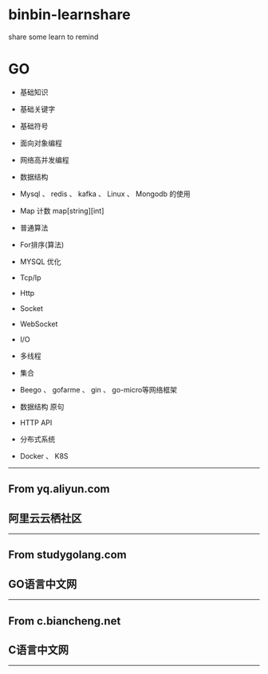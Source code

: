 # binbin-learnshare
share some learn to remind
# GO 

* 基础知识


* 基础关键字


* 基础符号

* 面向对象编程

* 网络高并发编程

* 数据结构

* Mysql 、 redis 、 kafka 、 Linux 、 Mongodb 的使用

* Map 计数 map[string][int]

*  普通算法

* For排序(算法)

* MYSQL 优化

* Tcp/Ip  
* Http 
* Socket 
* WebSocket
* I/O
* 多线程
* 集合

* Beego 、 gofarme 、 gin 、 go-micro等网络框架

* 数据结构 原句

* HTTP API 

* 分布式系统

* Docker 、 K8S
---
From  yq.aliyun.com         
---
阿里云云栖社区
---
---
From  studygolang.com      
--- 
GO语言中文网
---
---
From c.biancheng.net    
---    
C语言中文网
---
---